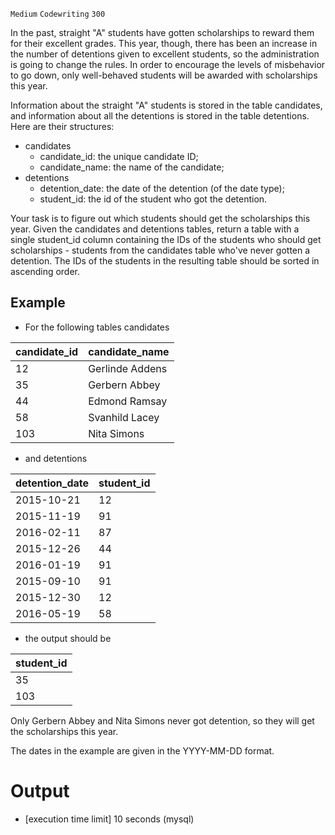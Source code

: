 `Medium`	`Codewriting` 	`300`

In the past, straight "A" students have gotten scholarships to reward them for their excellent grades. This year, though, there has been an increase in the number of detentions given to excellent students, so the administration is going to change the rules. In order to encourage the levels of misbehavior to go down, only well-behaved students will be awarded with scholarships this year.

Information about the straight "A" students is stored in the table candidates, and information about all the detentions is stored in the table detentions. Here are their structures:

- candidates
  - candidate_id: the unique candidate ID;
  - candidate_name: the name of the candidate;
- detentions
  - detention_date: the date of the detention (of the date type);
  - student_id: the id of the student who got the detention.

Your task is to figure out which students should get the scholarships this year. Given the candidates and detentions tables, return a table with a single student_id column containing the IDs of the students who should get scholarships - students from the candidates table who've never gotten a detention. The IDs of the students in the resulting table should be sorted in ascending order.

## Example

- For the following tables candidates

| candidate_id | candidate_name  |
|--------------|-----------------|
| 12           | Gerlinde Addens |
| 35           | Gerbern Abbey   |
| 44           | Edmond Ramsay   |
| 58           | Svanhild Lacey  |
| 103          | Nita Simons     |

- and detentions

| detention_date | student_id |
|----------------|------------|
| 2015-10-21     | 12         |
| 2015-11-19     | 91         |
| 2016-02-11     | 87         |
| 2015-12-26     | 44         |
| 2016-01-19     | 91         |
| 2015-09-10     | 91         |
| 2015-12-30     | 12         |
| 2016-05-19     | 58         |

- the output should be

| student_id |
|------------|
| 35         |
| 103        |

Only Gerbern Abbey and Nita Simons never got detention, so they will get the scholarships this year.

The dates in the example are given in the YYYY-MM-DD format.


# Output
- [execution time limit] 10 seconds (mysql)

